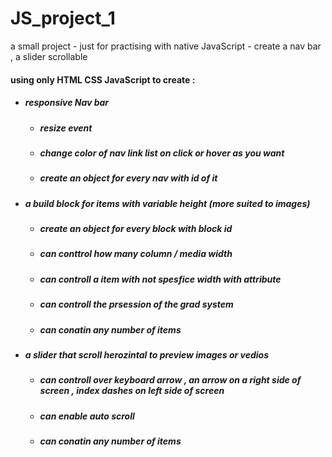 # JS_project_1
a small project - just for practising with native JavaScript  - create a nav bar , a slider scrollable 

#### using only HTML CSS JavaScript to create :
+ ##### responsive Nav bar 
    - ##### resize event 
    - ##### change color of nav link list on click or hover as you want
    - ##### create an object for every nav with id of it
+ ##### a build block for items with variable height (more suited to images)
    - ##### create an object for every block with block id 
    - ##### can conttrol how many column / media width 
    - ##### can controll a item with not spesfice width with attribute
    - ##### can controll the prsession of the grad system
    - ##### can conatin any number of items
+ ##### a slider that scroll herozintal to preview images or vedios 
    - ##### can controll over keyboard arrow , an arrow on a right side of screen , index dashes on left side of screen
    - ##### can enable auto scroll
    - ##### can conatin any number of items
